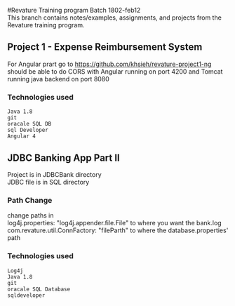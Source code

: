 #Revature Training program Batch 1802-feb12  
This branch contains notes/examples, assignments, and projects from the Revature training program.  

## Project 1 - Expense Reimbursement System

For Angular prart go to https://github.com/khsieh/revature-project1-ng  
should be able to do CORS with Angular running on port 4200 and Tomcat running java backend on port 8080  


### Technologies used
	Java 1.8  
	git  
	oracale SQL DB  
	sql Developer  
	Angular 4   




## JDBC Banking App Part II
Project is in JDBCBank directory  
JDBC file is in SQL directory  

### Path Change
change paths in  
  log4j.properties: "log4j.appender.file.File" to where you want the bank.log  
  com.revature.util.ConnFactory: "fileParth" to where the database.properties' path  

### Technologies used  
 	Log4j  
 	Java 1.8  
 	git  
	oracale SQL Database  
	sqldeveloper